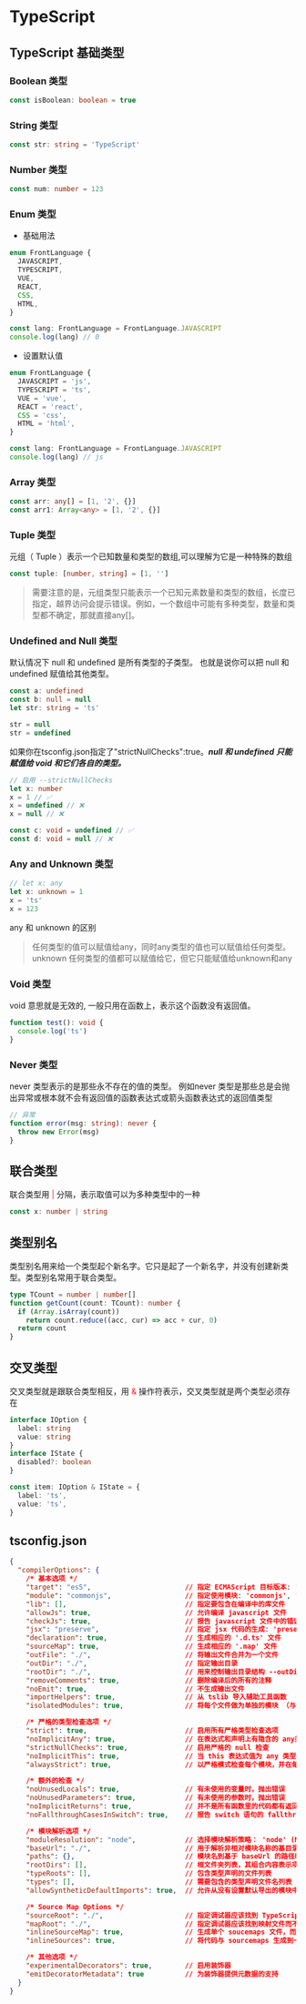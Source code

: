# TypeScript

## TypeScript 基础类型
### Boolean 类型
```ts
const isBoolean: boolean = true
```
### String 类型
```ts
const str: string = 'TypeScript'
```
### Number 类型
```ts
const num: number = 123
```
### Enum 类型
* 基础用法
```ts
enum FrontLanguage {
  JAVASCRIPT,
  TYPESCRIPT,
  VUE,
  REACT,
  CSS,
  HTML,
}

const lang: FrontLanguage = FrontLanguage.JAVASCRIPT
console.log(lang) // 0
```
* 设置默认值
```ts
enum FrontLanguage {
  JAVASCRIPT = 'js',
  TYPESCRIPT = 'ts',
  VUE = 'vue',
  REACT = 'react',
  CSS = 'css',
  HTML = 'html',
}

const lang: FrontLanguage = FrontLanguage.JAVASCRIPT
console.log(lang) // js
```
### Array 类型
```ts
const arr: any[] = [1, '2', {}]
const arr1: Array<any> = [1, '2', {}]
```
### Tuple 类型
元组（ Tuple ）表示一个已知数量和类型的数组,可以理解为它是一种特殊的数组
```ts
const tuple: [number, string] = [1, '']
```
> 需要注意的是，元组类型只能表示一个已知元素数量和类型的数组，长度已指定，越界访问会提示错误。例如，一个数组中可能有多种类型，数量和类型都不确定，那就直接any[]。
### Undefined and Null 类型
默认情况下 null 和 undefined 是所有类型的子类型。 也就是说你可以把 null 和 undefined 赋值给其他类型。
```ts
const a: undefined
const b: null = null
let str: string = 'ts'

str = null
str = undefined
```
如果你在tsconfig.json指定了"strictNullChecks":true。***null 和 undefined 只能赋值给 void 和它们各自的类型。***
```ts
// 启用 --strictNullChecks
let x: number
x = 1 // ✅
x = undefined // ❌
x = null // ❌

const c: void = undefined // ✅
const d: void = null // ❌
```
### Any and Unknown 类型
```ts
// let x: any
let x: unknown = 1
x = 'ts'
x = 123
```
any 和 unknown 的区别
> 任何类型的值可以赋值给any，同时any类型的值也可以赋值给任何类型。unknown 任何类型的值都可以赋值给它，但它只能赋值给unknown和any
### Void 类型
void 意思就是无效的, 一般只用在函数上，表示这个函数没有返回值。
```ts
function test(): void {
  console.log('ts')
}
```
### Never 类型
never 类型表示的是那些永不存在的值的类型。 例如never 类型是那些总是会抛出异常或根本就不会有返回值的函数表达式或箭头函数表达式的返回值类型
```ts
// 异常
function error(msg: string): never {
  throw new Error(msg)
}
```
## 联合类型
联合类型用<span style="color: #f5222d"> | </span>分隔，表示取值可以为多种类型中的一种
```ts
const x: number | string
```
## 类型别名
类型别名用来给一个类型起个新名字。它只是起了一个新名字，并没有创建新类型。类型别名常用于联合类型。
```ts
type TCount = number | number[]
function getCount(count: TCount): number {
  if (Array.isArray(count))
    return count.reduce((acc, cur) => acc + cur, 0)
  return count
}
```
## 交叉类型
交叉类型就是跟联合类型相反，用<span style="color: #f5222d"> & </span>操作符表示，交叉类型就是两个类型必须存在
```ts
interface IOption {
  label: string
  value: string
}
interface IState {
  disabled?: boolean
}

const item: IOption & IState = {
  label: 'ts',
  value: 'ts',
}
```
## tsconfig.json
```json
{
  "compilerOptions": {
    /* 基本选项 */
    "target": "es5",                       // 指定 ECMAScript 目标版本: 'ES3' (default), 'ES5', 'ES6'/'ES2015', 'ES2016', 'ES2017', or 'ESNEXT'
    "module": "commonjs",                  // 指定使用模块: 'commonjs', 'amd', 'system', 'umd' or 'es2015'
    "lib": [],                             // 指定要包含在编译中的库文件
    "allowJs": true,                       // 允许编译 javascript 文件
    "checkJs": true,                       // 报告 javascript 文件中的错误
    "jsx": "preserve",                     // 指定 jsx 代码的生成: 'preserve', 'react-native', or 'react'
    "declaration": true,                   // 生成相应的 '.d.ts' 文件
    "sourceMap": true,                     // 生成相应的 '.map' 文件
    "outFile": "./",                       // 将输出文件合并为一个文件
    "outDir": "./",                        // 指定输出目录
    "rootDir": "./",                       // 用来控制输出目录结构 --outDir.
    "removeComments": true,                // 删除编译后的所有的注释
    "noEmit": true,                        // 不生成输出文件
    "importHelpers": true,                 // 从 tslib 导入辅助工具函数
    "isolatedModules": true,               // 将每个文件做为单独的模块 （与 'ts.transpileModule' 类似）.

    /* 严格的类型检查选项 */
    "strict": true,                        // 启用所有严格类型检查选项
    "noImplicitAny": true,                 // 在表达式和声明上有隐含的 any类型时报错
    "strictNullChecks": true,              // 启用严格的 null 检查
    "noImplicitThis": true,                // 当 this 表达式值为 any 类型的时候，生成一个错误
    "alwaysStrict": true,                  // 以严格模式检查每个模块，并在每个文件里加入 'use strict'

    /* 额外的检查 */
    "noUnusedLocals": true,                // 有未使用的变量时，抛出错误
    "noUnusedParameters": true,            // 有未使用的参数时，抛出错误
    "noImplicitReturns": true,             // 并不是所有函数里的代码都有返回值时，抛出错误
    "noFallthroughCasesInSwitch": true,    // 报告 switch 语句的 fallthrough 错误。（即，不允许 switch 的 case 语句贯穿）

    /* 模块解析选项 */
    "moduleResolution": "node",            // 选择模块解析策略： 'node' (Node.js) or 'classic' (TypeScript pre-1.6)
    "baseUrl": "./",                       // 用于解析非相对模块名称的基目录
    "paths": {},                           // 模块名到基于 baseUrl 的路径映射的列表
    "rootDirs": [],                        // 根文件夹列表，其组合内容表示项目运行时的结构内容
    "typeRoots": [],                       // 包含类型声明的文件列表
    "types": [],                           // 需要包含的类型声明文件名列表
    "allowSyntheticDefaultImports": true,  // 允许从没有设置默认导出的模块中默认导入。

    /* Source Map Options */
    "sourceRoot": "./",                    // 指定调试器应该找到 TypeScript 文件而不是源文件的位置
    "mapRoot": "./",                       // 指定调试器应该找到映射文件而不是生成文件的位置
    "inlineSourceMap": true,               // 生成单个 soucemaps 文件，而不是将 sourcemaps 生成不同的文件
    "inlineSources": true,                 // 将代码与 sourcemaps 生成到一个文件中，要求同时设置了 --inlineSourceMap 或 --sourceMap 属性

    /* 其他选项 */
    "experimentalDecorators": true,        // 启用装饰器
    "emitDecoratorMetadata": true          // 为装饰器提供元数据的支持
  }
}
```
